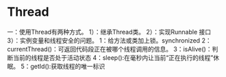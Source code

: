 # Thread
一：使用Thread有两种方式。
1）：继承Thread类。
2）：实现Runnable 接口
3）：实例变量和线程安全的问题。
1：给方法或类加上锁。synchronized
2：currentThread()：可返回代码段正在被哪个线程调用的信息。
3：isAlive()：判断当前的线程是否处于活动状态
4：sleep():在毫秒内让当前“正在执行的线程”休眠。
5：getId():获取线程的唯一标识

